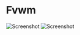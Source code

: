   Fvwm
===========
![Screenshot](http://i.imgur.com/M4enk0H.png "screenshot")
![Screenshot](http://i.imgur.com/huiFzrr.png "screenshot")
